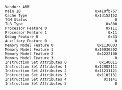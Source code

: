     Vendor: ARM
    Main ID                                  0x410fb767
    Cache Type                               0x1d152152
    TCM Status                                        0
    TLB Type                                      0x800
    Processor Feature 0                           0x111
    Processor Feature 1                            0x11
    Debug Feature 0                                0x33
    Auxiliary Feature 0                               0
    Memory Model Feature 0                    0x1130003
    Memory Model Feature 1                   0x10030302
    Memory Model Feature 2                    0x1222100
    Memory Model Feature 3                            0
    Instruction Set Attributes 0               0x140011
    Instruction Set Attributes 1             0x12002111
    Instruction Set Attributes 2             0x11231121
    Instruction Set Attributes 3              0x1102131
    Instruction Set Attributes 4                 0x1141
    Instruction Set Attributes 5                      0
